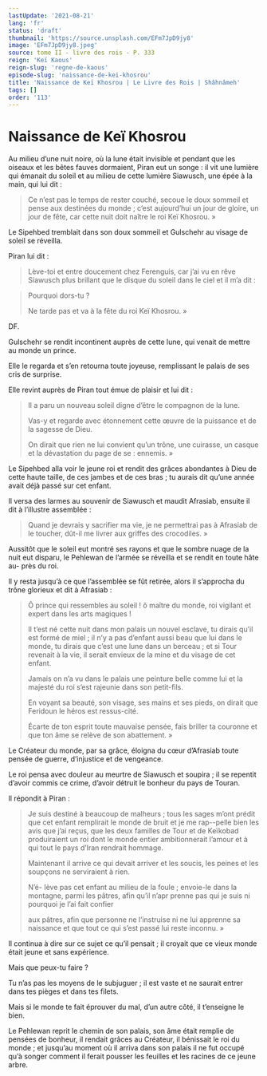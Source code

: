 ```yaml
---
lastUpdate: '2021-08-21'
lang: 'fr'
status: 'draft'
thumbnail: 'https://source.unsplash.com/EFm7JpD9jy8'
image: 'EFm7JpD9jy8.jpeg'
source: tome II - livre des rois - P. 333
reign: 'Keï Kaous'
reign-slug: 'regne-de-kaous'
episode-slug: 'naissance-de-kei-khosrou'
title: 'Naissance de Keï Khosrou | Le Livre des Rois | Shâhnâmeh'
tags: []
order: '113'
---
```


<!-- LTeX: language=fr -->

# Naissance de Keï Khosrou

Au milieu d’une nuit noire, où la lune était invisible et pendant que les oiseaux et les bêtes fauves dormaient, Piran eut un songe : il vit une lumière qui émanait du soleil et au milieu de cette lumière Siawusch, une épée à la main, qui lui dit :

> Ce n’est pas le temps de rester couché, secoue le doux sommeil et pense aux destinées du monde ; c’est aujourd’hui un jour de gloire, un jour de fête, car cette nuit doit naître le roi Keï Khosrou. »

Le Sipehbed tremblait dans son doux sommeil et Gulschehr au visage de soleil se réveilla.

Piran lui dit :

> Lève-toi et entre doucement chez Ferenguis, car j’ai vu en rêve Siawusch plus brillant que le disque du soleil dans le ciel et il m’a dit :

> Pourquoi dors-tu ?
>
> Ne tarde pas et va à la fête du roi Keï Khosrou. »

DF.

Gulschehr se rendit incontinent auprès de cette lune, qui venait de mettre au monde un prince.

Elle le regarda et s’en retourna toute joyeuse, remplissant le palais de ses cris de surprise.

Elle revint auprès de Piran tout émue de plaisir et lui dit :

> Il a paru un nouveau soleil digne d’être le compagnon de la lune.
>
> Vas-y et regarde avec étonnement cette
œuvre de la puissance et de la sagesse de Dieu.
>
> On dirait que rien ne lui convient qu’un trône, une cuirasse, un casque et la dévastation du page de se : ennemis. »

Le Sipehbed alla voir le jeune roi et rendit des grâces abondantes à Dieu de cette haute taille, de ces jambes et de ces bras ; tu aurais dit qu’une année avait déjà passé sur cet enfant.

Il versa des larmes au souvenir de Siawusch et maudit Afrasiab, ensuite il dit à l’illustre assemblée :

> Quand je devrais y sacrifier ma vie, je ne permettrai pas à Afrasiab de le toucher, dût-il me livrer aux griffes des crocodiles. »

Aussitôt que le soleil eut montré ses rayons et que le sombre nuage de la nuit eut disparu, le Pehlewan de l’armée se réveilla et se rendit en toute hâte au-
près du roi.

Il y resta jusqu’à ce que l’assemblée se fût retirée, alors il s’approcha du trône glorieux et dit à Afrasiab :

> Ô prince qui ressembles au soleil !
ô maître du monde, roi vigilant et expert dans les arts magiques !
>
> Il t’est né cette nuit dans mon palais un nouvel esclave, tu dirais qu’il est formé de miel ; il n’y a pas d’enfant aussi beau que lui dans le monde, tu dirais que c’est une lune dans un berceau ; et si Tour revenait à la vie, il serait envieux de la mine et du visage de cet enfant.
>
> Jamais on n’a vu dans le palais une peinture belle comme lui et la majesté du roi s’est rajeunie dans son petit-fils.
>
> En voyant sa beauté, son visage, ses mains et ses pieds, on dirait que Feridoun le héros est ressus-cité.
>
> Écarte de ton esprit toute mauvaise pensée, fais briller ta couronne et que ton âme se relève de son abattement. »

Le Créateur du monde, par sa grâce, éloigna du cœur d’Afrasiab toute pensée de guerre, d’injustice et de vengeance.

Le roi pensa avec douleur au meurtre de Siawusch et soupira ; il se repentit d’avoir commis ce crime, d’avoir détruit le bonheur du pays de Touran.

Il répondit à Piran :

> Je suis destiné à beaucoup de malheurs ; tous les sages m’ont prédit que cet enfant remplirait le monde de bruit et je me rap--pelle bien les avis que j’ai reçus, que les deux familles de Tour et de Keïkobad produiraient un roi dont le monde entier ambitionnerait l’amour et à qui tout le pays d’Iran rendrait hommage.
>
> Maintenant il arrive ce qui devait arriver et les soucis, les peines et les soupçons ne serviraient à rien.
>
> N’é-
Iève pas cet enfant au milieu de la foule ; envoie-le dans la montagne, parmi les pâtres, afin qu’il n’apr prenne pas qui je suis ni pourquoi je l’ai fait confier
>
> aux pâtres, afin que personne ne l’instruise ni ne lui apprenne sa naissance et que tout ce qui s’est passé lui reste inconnu. »

Il continua à dire sur ce sujet ce qu’il pensait ; il croyait que ce vieux monde était jeune et sans expérience.

Mais que peux-tu faire ?

Tu n’as pas les moyens de le subjuguer ; il est vaste et ne saurait entrer dans tes pièges et dans tes filets.

Mais si le monde te fait éprouver du mal, d’un autre côté, il t’enseigne le bien.

Le Pehlewan reprit le chemin de son palais, son âme était remplie de pensées de bonheur, il rendait grâces au Créateur, il bénissait le roi du monde ; et jusqu’au moment où il arriva dans son palais il ne fut occupé qu’à songer comment il ferait pousser les feuilles et les racines de ce jeune arbre.
